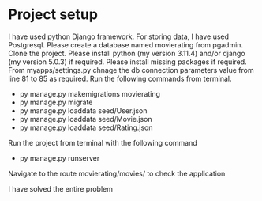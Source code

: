 # Project setup
I have used python Django framework.
For storing data, I have used Postgresql.
Please create a database named movierating from pgadmin.
Clone the project.
Please install python (my version 3.11.4) and/or django (my version 5.0.3) if required.
Please install missing packages if required.
From myapps/settings.py chnage the db connection parameters value from line 81 to 85 as required.
Run the following commands from terminal.
 - py manage.py makemigrations movierating
 - py manage.py migrate
 - py manage.py loaddata seed/User.json
 - py manage.py loaddata seed/Movie.json
 - py manage.py loaddata seed/Rating.json

Run the project from terminal with the following command
 - py manage.py runserver

Navigate to the route movierating/movies/ to check the application

I have solved the entire problem
